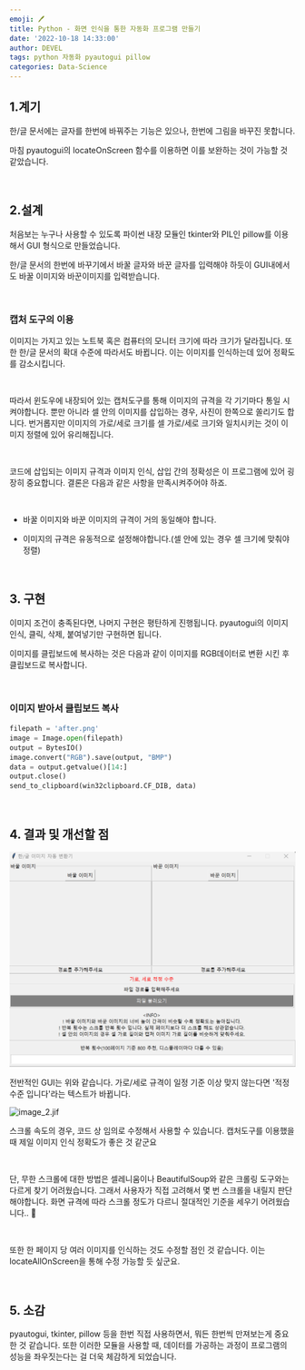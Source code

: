 ```yaml
---
emoji: 🖊️
title: Python - 화면 인식을 통한 자동화 프로그램 만들기
date: '2022-10-18 14:33:00'
author: DEVEL
tags: python 자동화 pyautogui pillow
categories: Data-Science
---
```



## 1.계기

한/글 문서에는 글자를 한번에 바꿔주는 기능은 있으나, 한번에 그림을 바꾸진 못합니다.

마침 pyautogui의 locateOnScreen 함수를 이용하면 이를 보완하는 것이 가능할 것 같았습니다.


<br/>


## 2.설계

처음보는 누구나 사용할 수 있도록 파이썬 내장 모듈인 tkinter와 PIL인 pillow를 이용해서 GUI 형식으로 만들었습니다.

한/글 문서의 한번에 바꾸기에서 바꿀 글자와 바꾼 글자를 입력해야 하듯이 GUI내에서도 바꿀 이미지와 바꾼이미지를 입력받습니다.


<br/>




### 캡처 도구의 이용

이미지는 가지고 있는 노트북 혹은 컴퓨터의 모니터 크기에 따라 크기가 달라집니다. 또한 한/글 문서의 확대 수준에 따라서도 바뀝니다. 이는 이미지를 인식하는데 있어 정확도를 감소시킵니다.


<br/>

따라서 윈도우에 내장되어 있는 캡처도구를 통해 이미지의 규격을 각 기기마다 통일 시켜야합니다. 뿐만 아니라 셀 안의 이미지를 삽입하는 경우, 사진이 한쪽으로 쏠리기도 합니다. 번거롭지만 이미지의 가로/세로 크기를 셀 가로/세로 크기와 일치시키는 것이 이미지 정렬에 있어 유리해집니다.

<br/>


코드에 삽입되는 이미지 규격과 이미지 인식, 삽입 간의 정확성은 이 프로그램에 있어 굉장히 중요합니다. 결론은 다음과 같은 사항을 만족시켜주어야 하죠.

<br/>


* 바꿀 이미지와 바꾼 이미지의 규격이 거의 동일해야 합니다.

* 이미지의 규격은 유동적으로 설정해야합니다.(셀 안에 있는 경우 셀 크기에 맞춰야 정렬)


<br/>

## 3. 구현

이미지 조건이 충족된다면, 나머지 구현은 평탄하게 진행됩니다. pyautogui의 이미지 인식, 클릭, 삭제, 붙여넣기만 구현하면 됩니다.

이미지를 클립보드에 복사하는 것은 다음과 같이 이미지를 RGB데이터로 변환 시킨 후 클립보드로 복사합니다.

<br/>


### 이미지 받아서 클립보드 복사

```python
filepath = 'after.png'
image = Image.open(filepath)
output = BytesIO()
image.convert("RGB").save(output, "BMP")
data = output.getvalue()[14:]
output.close()
send_to_clipboard(win32clipboard.CF_DIB, data)
```

<br/>


## 4. 결과 및 개선할 점

![image_1.png](image_1.png)

전반적인 GUI는 위와 같습니다. 가로/세로 규격이 일정 기준 이상 맞지 않는다면 '적정 수준 입니다'라는 텍스트가 바뀝니다.

![image_2.jif](image_2.gif)

스크롤 속도의 경우, 코드 상 임의로 수정해서 사용할 수 있습니다. 캡처도구를 이용했을 때 제일 이미지 인식 정확도가 좋은 것 같군요



<br/>


단, 무한 스크롤에 대한 방법은 셀레니움이나 BeautifulSoup와 같은 크롤링 도구와는 다르게 찾기 어려웠습니다. 그래서 사용자가 직접 고려해서 몇 번 스크롤을 내릴지 판단해야합니다. 화면 규격에 따라 스크롤 정도가 다르니 절대적인 기준을 세우기 어려웠습니다.. 🤔

<br/>


또한 한 페이지 당 여러 이미지를 인식하는 것도 수정할 점인 것 같습니다. 이는 locateAllOnScreen을 통해 수정 가능할 듯 싶군요.



<br/>

## 5. 소감

pyautogui, tkinter, pillow 등을 한번 직접 사용하면서, 뭐든 한번씩 만져보는게 중요한 것 같습니다. 또한 이러한 모듈을 사용할 때, 데이터를 가공하는 과정이 프로그램의 성능을 좌우짓는다는 걸 더욱 체감하게 되었습니다.


```toc

```

